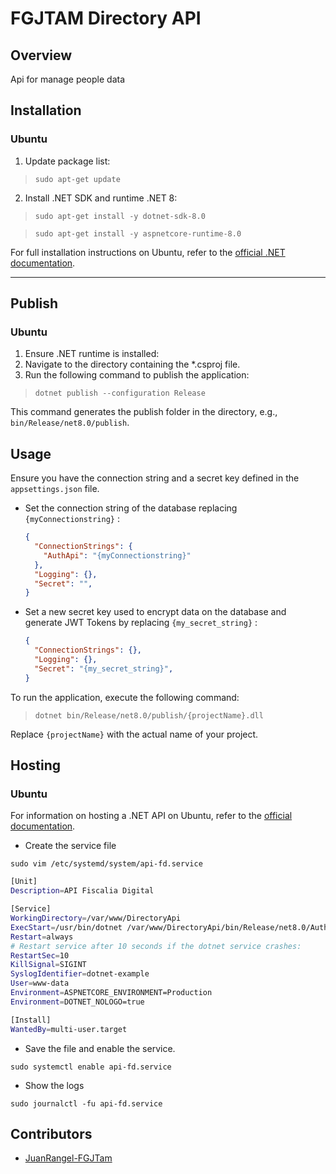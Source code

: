# FGJTAM Directory API

## Overview
Api for manage people data

## Installation

### Ubuntu
1. Update package list:
> `sudo apt-get update`

2. Install .NET SDK and runtime .NET 8:
 > `sudo apt-get install -y dotnet-sdk-8.0`

 > `sudo apt-get install -y aspnetcore-runtime-8.0`


For full installation instructions on Ubuntu, refer to the [official .NET documentation](https://learn.microsoft.com/en-us/dotnet/core/install/linux-ubuntu-2204).

---

## Publish

### Ubuntu
1. Ensure .NET runtime is installed:
2. Navigate to the directory containing the *.csproj file.
3. Run the following command to publish the application:
> `dotnet publish --configuration Release`

This command generates the publish folder in the directory, e.g., `bin/Release/net8.0/publish`.

## Usage

Ensure you have the connection string and a secret key defined in the `appsettings.json` file.


- Set the connection string of the database replacing `{myConnectionstring}` :
    ```json
    {
      "ConnectionStrings": {
        "AuthApi": "{myConnectionstring}"
      },
      "Logging": {},    
      "Secret": "",
    }
    ```

- Set a new secret key used to encrypt data on the database and generate JWT Tokens by replacing `{my_secret_string}` :
    ```json
    {
      "ConnectionStrings": {},
      "Logging": {},    
      "Secret": "{my_secret_string}",
    }
    ```


To run the application, execute the following command:
> `dotnet bin/Release/net8.0/publish/{projectName}.dll`

Replace `{projectName}` with the actual name of your project.

## Hosting

### Ubuntu
For information on hosting a .NET API on Ubuntu, refer to the [official documentation](https://learn.microsoft.com/en-us/aspnet/core/host-and-deploy/linux-nginx?view=aspnetcore-8.0&tabs=linux-ubuntu).

- Create the service file

`sudo vim /etc/systemd/system/api-fd.service`

```bash
[Unit]
Description=API Fiscalia Digital

[Service]
WorkingDirectory=/var/www/DirectoryApi
ExecStart=/usr/bin/dotnet /var/www/DirectoryApi/bin/Release/net8.0/AuthApi.dll
Restart=always
# Restart service after 10 seconds if the dotnet service crashes:
RestartSec=10
KillSignal=SIGINT
SyslogIdentifier=dotnet-example
User=www-data
Environment=ASPNETCORE_ENVIRONMENT=Production
Environment=DOTNET_NOLOGO=true

[Install]
WantedBy=multi-user.target
```

- Save the file and enable the service.

`sudo systemctl enable api-fd.service`

- Show the logs

`sudo journalctl -fu api-fd.service`

## Contributors

- [JuanRangel-FGJTam](https://github.com/JuanRangel-FGJTam)
